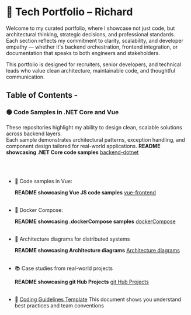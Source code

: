 # 🎯 Tech Portfolio – Richard

Welcome to my curated portfolio, where I showcase not just code, but architectural thinking, strategic decisions, and professional standards.  
Each section reflects my commitment to clarity, scalability, and developer empathy — whether it's backend orchestration, frontend integration, or documentation that speaks to both engineers and stakeholders.

This portfolio is designed for recruiters, senior developers, and technical leads who value clean architecture, maintainable code, and thoughtful communication.


## Table of Contents - 

### 🟢 Code Samples in .NET Core and Vue

These repositories highlight my ability to design clean, scalable solutions across backend layers.  
Each sample demonstrates architectural patterns, exception handling, and component design tailored for real-world applications.
 **README showcasing .NET Core code samples** <a href="code-samples/backend-dotnet/README.md" target="_blank">backend-dotnet</a> 

<br><br>

- 🧩 Code samples in Vue:

   **README showcasing Vue JS code samples** <a href="code-samples/front-end-vue/README.md" target="_blank">vue-frontend</a> 
<br><br>

- 🐳 Docker Compose:

   **README showcasing .dockerCompose samples** <a href="code-samples/integration-patterns/README.md" target="_blank">dockerCompose</a> 
<br><br>

- 🧠 Architecture diagrams for distributed systems

  **README showcasing Architecture diagrams** <a href="architecture-diagrams/README.md" target="_blank">Architecture diagrams</a>
<br><br>
  
- 📚 Case studies from real-world projects

  **README showcasing git Hub Projects** <a href="case-studies/README.md" target="_blank">git Hub Projects</a>
<br><br>

- 🧠 <a href="https://github.com/GregHowe/Migration-Legacy-To-RestApi/blob/main/docs/coding-guidelines-template.pdf" target="_blank">Coding Guidelines Template</a> This document shows you understand best practices and team conventions

 






































